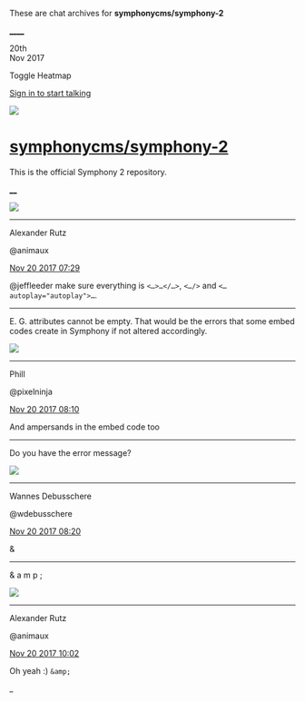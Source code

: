 These are chat archives for **symphonycms/symphony-2**

[__](/symphonycms/symphony-2/archives/2017/11/21)[__](/symphonycms/symphony-2/archives/2017/11/19)

20th  
Nov 2017

Toggle Heatmap

[Sign in to start talking](/login?action=login&button=archive-login)

![](https://avatars-02.gitter.im/group/iv/3/57542c45c43b8c601977197e?s=48)

#  [symphonycms/symphony-2](/symphonycms/symphony-2)

This is the official Symphony 2 repository.

[ __](/orgs/symphonycms/rooms "More symphonycms rooms")

![](https://avatars2.githubusercontent.com/u/446874?v=4&s=30)

____

Alexander Rutz

@animaux

[Nov 20 2017
07:29](https://gitter.im/symphonycms/symphony-2?at=5a128451f257ad9109b7cb11)

@jeffleeder make sure everything is `<…>…</…>`, `<…/>` and `<…
autoplay="autoplay">…`.

____

E. G. attributes cannot be empty. That would be the errors that some embed
codes create in Symphony if not altered accordingly.

![](https://avatars0.githubusercontent.com/u/274397?v=4&s=30)

____

Phill

@pixelninja

[Nov 20 2017
08:10](https://gitter.im/symphonycms/symphony-2?at=5a128de571ad3f873607d33a)

And ampersands in the embed code too

____

Do you have the error message?

![](https://avatars1.githubusercontent.com/u/4136426?v=4&s=30)

____

Wannes Debusschere

@wdebusschere

[Nov 20 2017
08:20](https://gitter.im/symphonycms/symphony-2?at=5a12905471ad3f873607e021)

&

____

& a m p ;

![](https://avatars2.githubusercontent.com/u/446874?v=4&s=30)

____

Alexander Rutz

@animaux

[Nov 20 2017
10:02](https://gitter.im/symphonycms/symphony-2?at=5a12a8232837ee5106a64164)

Oh yeah :) `&amp;`

_

